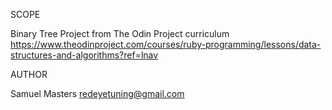 SCOPE

Binary Tree Project from The Odin Project curriculum https://www.theodinproject.com/courses/ruby-programming/lessons/data-structures-and-algorithms?ref=lnav

AUTHOR

Samuel Masters redeyetuning@gmail.com